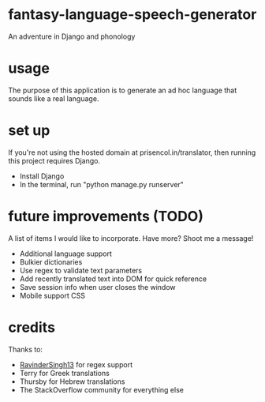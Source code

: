 # fantasy-language-speech-generator
An adventure in Django and phonology

# usage
The purpose of this application is to generate an ad hoc language that sounds like a real language. 

# set up
If you're not using the hosted domain at prisencol.in/translator, then running this project requires Django.
* Install Django
* In the terminal, run "python manage.py runserver"

# future improvements (TODO)
A list of items I would like to incorporate. Have more? Shoot me a message!
* Additional language support
* Bulkier dictionaries
* Use regex to validate text parameters
* Add recently translated text into DOM for quick reference
* Save session info when user closes the window
* Mobile support CSS

# credits
Thanks to:
* [RavinderSingh13](https://stackoverflow.com/users/5866580/ravindersingh13) for regex support
* Terry for Greek translations
* Thursby for Hebrew translations
* The StackOverflow community for everything else